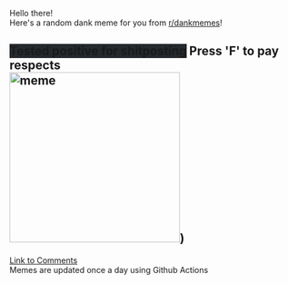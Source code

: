 Hello there! <br>Here's a random dank meme for you from [r/dankmemes](https://reddit.com/r/dankmemes)!<br>
## <span style="background-color: #24292e">Tested positive for shitposting</span> Press 'F' to pay respects<br><img src="https://i.redd.it/s62w8bv6d2h51.jpg" alt="meme" width="300"/>)<br>
[Link to Comments](https://reddit.com/r/dankmemes/comments/i9y4sq/press_f_to_pay_respects/)<br>
Memes are updated once a day using Github Actions